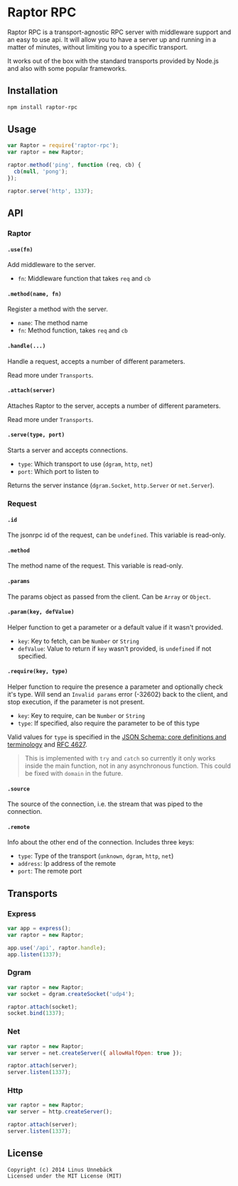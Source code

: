 
# Raptor RPC

Raptor RPC is a transport-agnostic RPC server with middleware support and an
easy to use api. It will allow you to have a server up and running in a matter
of minutes, without limiting you to a specific transport.

It works out of the box with the standard transports provided by Node.js and
also with some popular frameworks.

## Installation

```sh
npm install raptor-rpc
```

## Usage

```js
var Raptor = require('raptor-rpc');
var raptor = new Raptor;

raptor.method('ping', function (req, cb) {
  cb(null, 'pong');
});

raptor.serve('http', 1337);
```

## API

### Raptor

#### `.use(fn)`

Add middleware to the server.

 - `fn`: Middleware function that takes `req` and `cb`

#### `.method(name, fn)`

Register a method with the server.

 - `name`: The method name
 - `fn`: Method function, takes `req` and `cb`

#### `.handle(...)`

Handle a request, accepts a number of different parameters.

Read more under `Transports`.

#### `.attach(server)`

Attaches Raptor to the server, accepts a number of different parameters.

Read more under `Transports`.

#### `.serve(type, port)`

Starts a server and accepts connections.

 - `type`: Which transport to use (`dgram`, `http`, `net`)
 - `port`: Which port to listen to

Returns the server instance (`dgram.Socket`, `http.Server` or `net.Server`).

### Request

#### `.id`

The jsonrpc id of the request, can be `undefined`. This variable is read-only.

#### `.method`

The method name of the request. This variable is read-only.

#### `.params`

The params object as passed from the client. Can be `Array` or `Object`.

#### `.param(key, defValue)`

Helper function to get a parameter or a default value if it wasn't provided.

 - `key`: Key to fetch, can be `Number` or `String`
 - `defValue`: Value to return if `key` wasn't provided, is `undefined` if not specified.

#### `.require(key, type)`

Helper function to require the presence a parameter and optionally check it's
type. Will send an `Invalid params` error (-32602) back to the client, and stop
execution, if the parameter is not present.

 - `key`: Key to require, can be `Number` or `String`
 - `type`: If specified, also require the parameter to be of this type

Valid values for `type` is specified in the
[JSON Schema: core definitions and terminology](http://json-schema.org/latest/json-schema-core.html#anchor8)
and [RFC 4627](http://tools.ietf.org/html/rfc4627).

> This is implemented with `try` and `catch` so currently it only works inside
> the main function, not in any asynchronous function. This could be fixed with
> `domain` in the future.

#### `.source`

The source of the connection, i.e. the stream that was piped to the connection.

#### `.remote`

Info about the other end of the connection. Includes three keys:

 - `type`: Type of the transport (`unknown`, `dgram`, `http`, `net`)
 - `address`: Ip address of the remote
 - `port`: The remote port

## Transports

### Express

```js
var app = express();
var raptor = new Raptor;

app.use('/api', raptor.handle);
app.listen(1337);
```

### Dgram

```js
var raptor = new Raptor;
var socket = dgram.createSocket('udp4');

raptor.attach(socket);
socket.bind(1337);
```

### Net

```js
var raptor = new Raptor;
var server = net.createServer({ allowHalfOpen: true });

raptor.attach(server);
server.listen(1337);
```

### Http

```js
var raptor = new Raptor;
var server = http.createServer();

raptor.attach(server);
server.listen(1337);
```

## License

```text
Copyright (c) 2014 Linus Unnebäck
Licensed under the MIT License (MIT)
```
